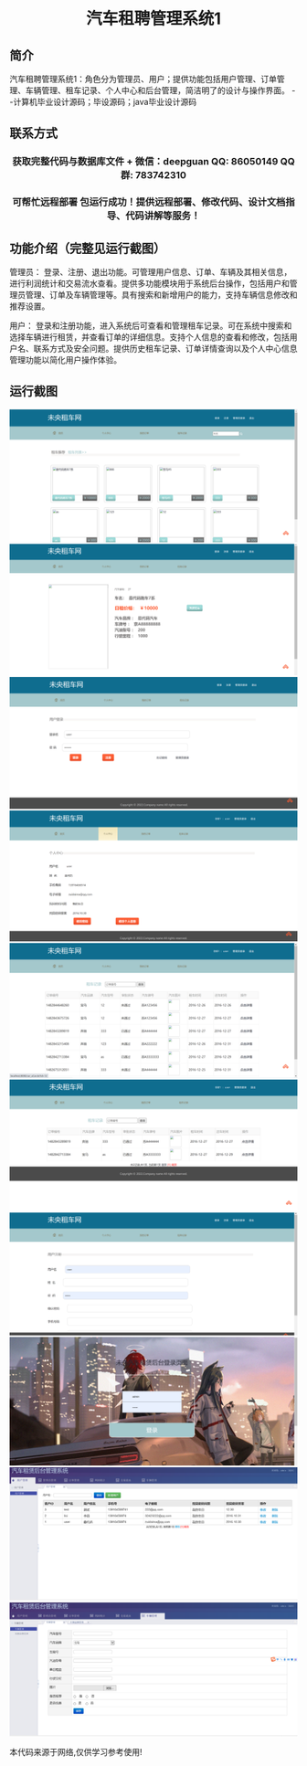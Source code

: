 <p><h1 align="center">汽车租聘管理系统1</h1></p>

## 简介
汽车租聘管理系统1：角色分为管理员、用户；提供功能包括用户管理、订单管理、车辆管理、租车记录、个人中心和后台管理，简洁明了的设计与操作界面。    --计算机毕业设计源码；毕设源码；java毕业设计源码


## 联系方式
<p><h3 align="center">获取完整代码与数据库文件 + 微信：deepguan QQ: 86050149 QQ群: 783742310</h3></p>
<p><h3 align="center">可帮忙远程部署 包运行成功！提供远程部署、修改代码、设计文档指导、代码讲解等服务！</h3></p>

## 功能介绍（完整见运行截图）
管理员： 登录、注册、退出功能。可管理用户信息、订单、车辆及其相关信息，进行利润统计和交易流水查看。提供多功能模块用于系统后台操作，包括用户和管理员管理、订单及车辆管理等。具有搜索和新增用户的能力，支持车辆信息修改和推荐设置。

用户： 登录和注册功能，进入系统后可查看和管理租车记录。可在系统中搜索和选择车辆进行租赁，并查看订单的详细信息。支持个人信息的查看和修改，包括用户名、联系方式及安全问题。提供历史租车记录、订单详情查询以及个人中心信息管理功能以简化用户操作体验。


## 运行截图
![](imgs/588112-20230211001256558-568157527.png)
![](imgs/588112-20230211001300122-2047841852.png)
![](imgs/588112-20230211001304687-299118643.png)
![](imgs/588112-20230211001308253-406460969.png)
![](imgs/588112-20230211001311821-1755264063.png)
![](imgs/588112-20230211001315369-543692273.png)
![](imgs/588112-20230211001319100-2016466920.png)
![](imgs/588112-20230211001326979-1749671814.png)
![](imgs/588112-20230211001335038-1036096266.png)
![](imgs/588112-20230211001339062-2086214051.png)

<p>本代码来源于网络,仅供学习参考使用!</p>
